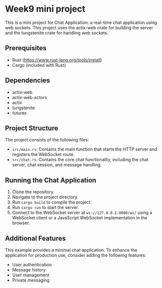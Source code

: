# Week9 mini project

This is a mini project for Chat Application: a real-time chat application using web sockets. This project uses the actix-web crate for building the server and the tungstenite crate for handling web sockets.

## Prerequisites

- Rust (https://www.rust-lang.org/tools/install)
- Cargo (included with Rust)

## Dependencies

- actix-web
- actix-web-actors
- actix
- tungstenite
- futures
## Project Structure

The project consists of the following files:

- `src/main.rs`: Contains the main function that starts the HTTP server and registers the WebSocket route.
- `src/chat.rs`: Contains the core chat functionality, including the chat server, chat session, and message handling.

## Running the Chat Application
1. Clone the repository.
2. Navigate to the project directory.
3. Run `cargo build` to compile the project.
4. Run `cargo run` to start the server.
5. Connect to the WebSocket server at `ws://127.0.0.1:8080/ws/` using a WebSocket client or a JavaScript WebSocket implementation in the browser.

## Additional Features
This example provides a minimal chat application. To enhance the application for production use, consider adding the following features:

- User authentication
- Message history
- User management
- Private messaging
